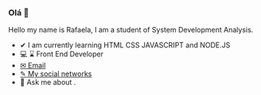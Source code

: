 ### Olá  👋
Hello my name is Rafaela, I am a student of System Development Analysis.
- ✔ I am currently learning HTML CSS JAVASCRIPT and NODE.JS
- 💻 ⌛ Front End Developer 
- <a href="https://gmail.google.com/gmail/u/rafaelamotta2016@gmail.com "> ✉ Email</a>
- <a href="https://www.linkedin.com/in/rafaela-motta-a7b9b51bb">✎ My social networks</a>
- 💬 Ask me about .
<!--
**RafaelaMotta/RafaelaMotta** is a ✨ _special_ ✨ repository because its `README.md` (this file) appears on your GitHub profile.
